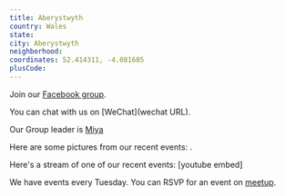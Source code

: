 ```yaml
---
title: Aberystwyth
country: Wales
state: 
city: Aberystwyth
neighborhood: 
coordinates: 52.414311, -4.081685
plusCode:
---
```

Join our [Facebook group](https://www.facebook.com/groups/free.code.camp.aberystwyth).

You can chat with us on [WeChat](wechat URL).

Our Group leader is [Miya](freecodecamp.org/miya)

Here are some pictures from our recent events:
![]().

Here's a stream of one of our recent events:
[youtube embed]

We have events every Tuesday. You can RSVP for an event on [meetup](meetupurl).

